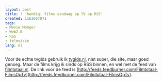 ```yaml
---
layout: post
title: ! 'handig: films vandaag op TV op RSS'
created: 1163607071
tags:
- Movie Monger
- Web2.0
- RSS
- televisie
lang: nl
---
```

Voor de echte tvgids gebruik ik [tvgids.nl](htp://tvgids.nl), niet super, die site, maar goed genoeg. Maar de films krijg ik sinds op RSS binnen, en wel met de feed van [filmtotaal.nl](http://www.filmtotaal.nl/vandaag/). De link voor de feed is [http://feeds.feedburner.com/Filmtotaal-FilmsOpTv](http://feeds.feedburner.com/Filmtotaal-FilmsOpTv). 

